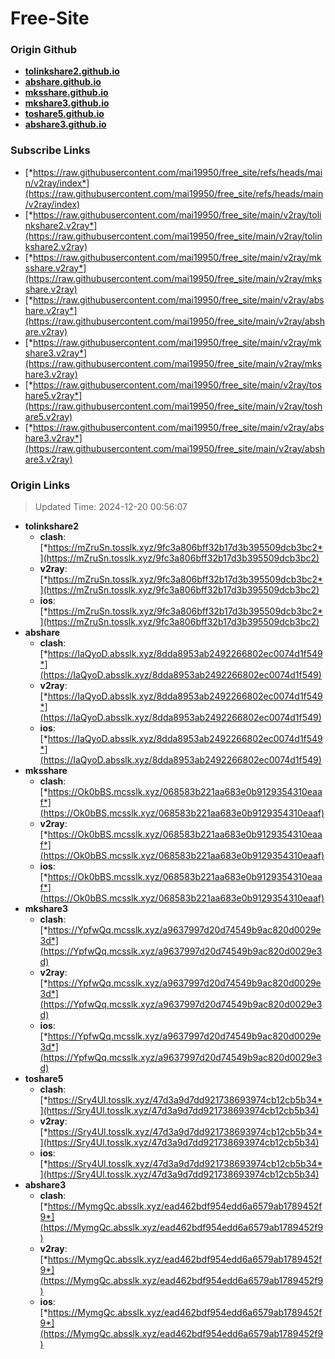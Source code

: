 # Free-Site

### Origin Github

- [**tolinkshare2.github.io**](https://github.com/tolinkshare2/tolinkshare2.github.io)
- [**abshare.github.io**](https://github.com/abshare/abshare.github.io)
- [**mksshare.github.io**](https://github.com/mksshare/mksshare.github.io)
- [**mkshare3.github.io**](https://github.com/mkshare3/mkshare3.github.io)
- [**toshare5.github.io**](https://github.com/toshare5/toshare5.github.io)
- [**abshare3.github.io**](https://github.com/abshare3/abshare3.github.io)

### Subscribe Links

- [*https://raw.githubusercontent.com/mai19950/free_site/refs/heads/main/v2ray/index*](https://raw.githubusercontent.com/mai19950/free_site/refs/heads/main/v2ray/index)
- [*https://raw.githubusercontent.com/mai19950/free_site/main/v2ray/tolinkshare2.v2ray*](https://raw.githubusercontent.com/mai19950/free_site/main/v2ray/tolinkshare2.v2ray)
- [*https://raw.githubusercontent.com/mai19950/free_site/main/v2ray/mksshare.v2ray*](https://raw.githubusercontent.com/mai19950/free_site/main/v2ray/mksshare.v2ray)
- [*https://raw.githubusercontent.com/mai19950/free_site/main/v2ray/abshare.v2ray*](https://raw.githubusercontent.com/mai19950/free_site/main/v2ray/abshare.v2ray)
- [*https://raw.githubusercontent.com/mai19950/free_site/main/v2ray/mkshare3.v2ray*](https://raw.githubusercontent.com/mai19950/free_site/main/v2ray/mkshare3.v2ray)
- [*https://raw.githubusercontent.com/mai19950/free_site/main/v2ray/toshare5.v2ray*](https://raw.githubusercontent.com/mai19950/free_site/main/v2ray/toshare5.v2ray)
- [*https://raw.githubusercontent.com/mai19950/free_site/main/v2ray/abshare3.v2ray*](https://raw.githubusercontent.com/mai19950/free_site/main/v2ray/abshare3.v2ray)

### Origin Links

> Updated Time: 2024-12-20 00:56:07

- **tolinkshare2**
  - **clash**: [*https://mZruSn.tosslk.xyz/9fc3a806bff32b17d3b395509dcb3bc2*](https://mZruSn.tosslk.xyz/9fc3a806bff32b17d3b395509dcb3bc2)
  - **v2ray**: [*https://mZruSn.tosslk.xyz/9fc3a806bff32b17d3b395509dcb3bc2*](https://mZruSn.tosslk.xyz/9fc3a806bff32b17d3b395509dcb3bc2)
  - **ios**: [*https://mZruSn.tosslk.xyz/9fc3a806bff32b17d3b395509dcb3bc2*](https://mZruSn.tosslk.xyz/9fc3a806bff32b17d3b395509dcb3bc2)
- **abshare**
  - **clash**: [*https://IaQyoD.absslk.xyz/8dda8953ab2492266802ec0074d1f549*](https://IaQyoD.absslk.xyz/8dda8953ab2492266802ec0074d1f549)
  - **v2ray**: [*https://IaQyoD.absslk.xyz/8dda8953ab2492266802ec0074d1f549*](https://IaQyoD.absslk.xyz/8dda8953ab2492266802ec0074d1f549)
  - **ios**: [*https://IaQyoD.absslk.xyz/8dda8953ab2492266802ec0074d1f549*](https://IaQyoD.absslk.xyz/8dda8953ab2492266802ec0074d1f549)
- **mksshare**
  - **clash**: [*https://Ok0bBS.mcsslk.xyz/068583b221aa683e0b9129354310eaaf*](https://Ok0bBS.mcsslk.xyz/068583b221aa683e0b9129354310eaaf)
  - **v2ray**: [*https://Ok0bBS.mcsslk.xyz/068583b221aa683e0b9129354310eaaf*](https://Ok0bBS.mcsslk.xyz/068583b221aa683e0b9129354310eaaf)
  - **ios**: [*https://Ok0bBS.mcsslk.xyz/068583b221aa683e0b9129354310eaaf*](https://Ok0bBS.mcsslk.xyz/068583b221aa683e0b9129354310eaaf)
- **mkshare3**
  - **clash**: [*https://YpfwQq.mcsslk.xyz/a9637997d20d74549b9ac820d0029e3d*](https://YpfwQq.mcsslk.xyz/a9637997d20d74549b9ac820d0029e3d)
  - **v2ray**: [*https://YpfwQq.mcsslk.xyz/a9637997d20d74549b9ac820d0029e3d*](https://YpfwQq.mcsslk.xyz/a9637997d20d74549b9ac820d0029e3d)
  - **ios**: [*https://YpfwQq.mcsslk.xyz/a9637997d20d74549b9ac820d0029e3d*](https://YpfwQq.mcsslk.xyz/a9637997d20d74549b9ac820d0029e3d)
- **toshare5**
  - **clash**: [*https://Sry4Ul.tosslk.xyz/47d3a9d7dd921738693974cb12cb5b34*](https://Sry4Ul.tosslk.xyz/47d3a9d7dd921738693974cb12cb5b34)
  - **v2ray**: [*https://Sry4Ul.tosslk.xyz/47d3a9d7dd921738693974cb12cb5b34*](https://Sry4Ul.tosslk.xyz/47d3a9d7dd921738693974cb12cb5b34)
  - **ios**: [*https://Sry4Ul.tosslk.xyz/47d3a9d7dd921738693974cb12cb5b34*](https://Sry4Ul.tosslk.xyz/47d3a9d7dd921738693974cb12cb5b34)
- **abshare3**
  - **clash**: [*https://MymgQc.absslk.xyz/ead462bdf954edd6a6579ab1789452f9*](https://MymgQc.absslk.xyz/ead462bdf954edd6a6579ab1789452f9)
  - **v2ray**: [*https://MymgQc.absslk.xyz/ead462bdf954edd6a6579ab1789452f9*](https://MymgQc.absslk.xyz/ead462bdf954edd6a6579ab1789452f9)
  - **ios**: [*https://MymgQc.absslk.xyz/ead462bdf954edd6a6579ab1789452f9*](https://MymgQc.absslk.xyz/ead462bdf954edd6a6579ab1789452f9)
